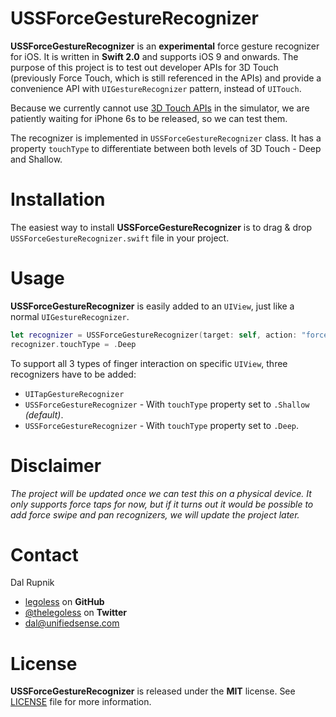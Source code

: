 # USSForceGestureRecognizer

**USSForceGestureRecognizer** is an **experimental** force gesture recognizer for iOS. It is written in **Swift 2.0** and supports iOS 9 and onwards. The purpose of this project is to test out developer APIs for 3D Touch (previously Force Touch, which is still referenced in the APIs) and provide a convenience API with `UIGestureRecognizer` pattern, instead of `UITouch`.

Because we currently cannot use [3D Touch APIs](https://developer.apple.com/library/prerelease/ios/documentation/UserExperience/Conceptual/Adopting3DTouchOniPhone/3DTouchAPIs.html#//apple_ref/doc/uid/TP40016543-CH4-SW1) in the simulator, we are patiently waiting for iPhone 6s to be released, so we can test them.

The recognizer is implemented in `USSForceGestureRecognizer` class. It has a property `touchType` to differentiate between both levels of 3D Touch - Deep and Shallow.


# Installation

The easiest way to install **USSForceGestureRecognizer** is to drag & drop `USSForceGestureRecognizer.swift` file in your project.

# Usage

**USSForceGestureRecognizer** is easily added to an `UIView`, just like a normal `UIGestureRecognizer`.

```swift
let recognizer = USSForceGestureRecognizer(target: self, action: "forceTouchDeepRecognized:")
recognizer.touchType = .Deep
```

To support all 3 types of finger interaction on specific `UIView`, three recognizers have to be added:
- `UITapGestureRecognizer`
- `USSForceGestureRecognizer` - With `touchType` property set to `.Shallow` *(default)*.
- `USSForceGestureRecognizer` - With `touchType` property set to `.Deep`.

# Disclaimer

*The project will be updated once we can test this on a physical device. It only supports force taps for now, but if it turns out it would be possible to add force swipe and pan recognizers, we will update the project later.*

Contact
======

Dal Rupnik

- [legoless](https://github.com/legoless) on **GitHub**
- [@thelegoless](https://twitter.com/thelegoless) on **Twitter**
- [dal@unifiedsense.com](mailto:dal@unifiedsense.com)

License
======

**USSForceGestureRecognizer** is released under the **MIT** license. See [LICENSE](https://github.com/Legoless/USSForceGestureRecognizer/blob/master/LICENSE) file for more information.
